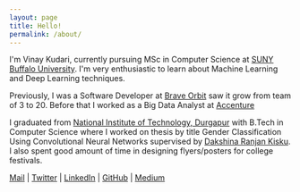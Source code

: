 ```yaml
---
layout: page
title: Hello!
permalink: /about/
--- 
```

I'm Vinay Kudari, currently pursuing MSc in Computer Science at [SUNY Buffalo University](https://engineering.buffalo.edu/computer-science-engineering/graduate/degrees-and-programs/ms-in-computer-science-and-engineering.html). I'm very enthusiastic to learn about Machine Learning and Deep Learning techniques. 

Previously, I was a Software Developer at [Brave Orbit](braveorbit.io) saw it grow from team of 3 to 20. Before that I worked as a Big Data Analyst at [Accenture](https://www.accenture.com/in-en/services/data-analytics-index)

I graduated from [National Institute of Technology, Durgapur](http://nitdgp.ac.in/) with B.Tech in Computer Science where I worked on thesis by title Gender Classification Using Convolutional Neural Networks supervised by [Dakshina Ranjan Kisku](https://nitdgp.ac.in/department/computer-science-engineering/faculty-1/dakshina-ranjan-kisku). I also spent good amount of time in designing flyers/posters for college festivals.

[Mail](mailto:vinay.kudari30@gmail.com) | [Twitter](https://twitter.com/KudariVinay) | [LinkedIn](https://www.linkedin.com/in/vinaykudari) | [GitHub](https://github.com/vinaykudari) | [Medium](http://medium.com/@vinaykudari)


